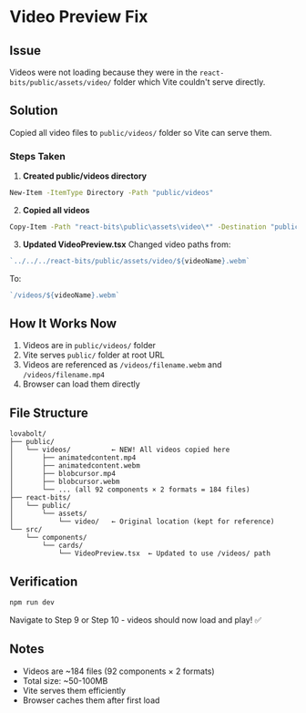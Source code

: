 # Video Preview Fix

## Issue
Videos were not loading because they were in the `react-bits/public/assets/video/` folder which Vite couldn't serve directly.

## Solution
Copied all video files to `public/videos/` folder so Vite can serve them.

### Steps Taken

1. **Created public/videos directory**
```bash
New-Item -ItemType Directory -Path "public/videos"
```

2. **Copied all videos**
```bash
Copy-Item -Path "react-bits\public\assets\video\*" -Destination "public\videos\" -Force
```

3. **Updated VideoPreview.tsx**
Changed video paths from:
```typescript
`../../../react-bits/public/assets/video/${videoName}.webm`
```

To:
```typescript
`/videos/${videoName}.webm`
```

## How It Works Now

1. Videos are in `public/videos/` folder
2. Vite serves `public/` folder at root URL
3. Videos are referenced as `/videos/filename.webm` and `/videos/filename.mp4`
4. Browser can load them directly

## File Structure

```
lovabolt/
├── public/
│   └── videos/          ← NEW! All videos copied here
│       ├── animatedcontent.mp4
│       ├── animatedcontent.webm
│       ├── blobcursor.mp4
│       ├── blobcursor.webm
│       └── ... (all 92 components × 2 formats = 184 files)
├── react-bits/
│   └── public/
│       └── assets/
│           └── video/   ← Original location (kept for reference)
└── src/
    └── components/
        └── cards/
            └── VideoPreview.tsx  ← Updated to use /videos/ path
```

## Verification

```bash
npm run dev
```

Navigate to Step 9 or Step 10 - videos should now load and play! ✅

## Notes

- Videos are ~184 files (92 components × 2 formats)
- Total size: ~50-100MB
- Vite serves them efficiently
- Browser caches them after first load
